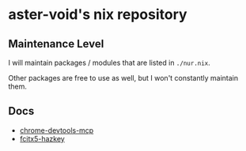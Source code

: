 # aster-void's nix repository

## Maintenance Level

I will maintain packages / modules that are listed in `./nur.nix`.

Other packages are free to use as well, but I won't constantly maintain them.

## Docs

- [chrome-devtools-mcp](./docs/chrome-devtools-mcp.md)
- [fcitx5-hazkey](./docs/fcitx5-hazkey.md)
